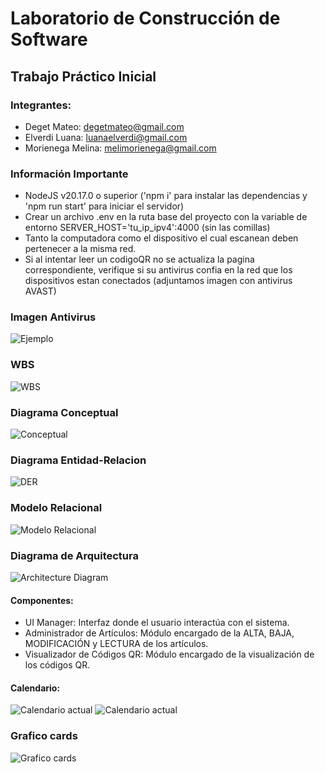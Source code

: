 # Laboratorio de Construcción de Software
## Trabajo Práctico Inicial
### Integrantes:
- Deget Mateo: degetmateo@gmail.com
- Elverdi Luana: luanaelverdi@gmail.com
- Morienega Melina: melimorienega@gmail.com

### Información Importante
 - NodeJS v20.17.0 o superior ('npm i' para instalar las dependencias y 'npm run start' para iniciar el servidor)
 - Crear un archivo .env en la ruta base del proyecto con la variable de entorno SERVER_HOST='tu_ip_ipv4':4000 (sin las comillas)
 - Tanto la computadora como el dispositivo el cual escanean deben pertenecer a la misma red.
 - Si al intentar leer un codigoQR no se actualiza la pagina correspondiente, verifique si su antivirus confia en la red que los dispositivos estan conectados (adjuntamos imagen con antivirus AVAST) 

### Imagen Antivirus

![Ejemplo](https://github.com/luanaelverdi/TPInicialLabo/blob/entregable/assets/Antivirus.PNG)

### WBS

![WBS](https://github.com/luanaelverdi/TPInicialLabo/blob/entregable2/assets/diagrama_wbs.png)
### Diagrama Conceptual

![Conceptual](https://github.com/luanaelverdi/TPInicialLabo/blob/entregable2/assets/diagrama_conceptual.png)

### Diagrama Entidad-Relacion

![DER](https://github.com/luanaelverdi/TPInicialLabo/blob/entregable/assets/diagrama_der.png)

### Modelo Relacional

![Modelo Relacional](https://github.com/luanaelverdi/TPInicialLabo/blob/entregable2/assets/modelo_relacional.png)

### Diagrama de Arquitectura

![Architecture Diagram](https://github.com/luanaelverdi/TPInicialLabo/blob/entregable2/assets/DiagramadeArquitectura.png)


#### Componentes:
 - UI Manager: Interfaz donde el usuario interactúa con el sistema.
 - Administrador de Artículos: Módulo encargado de la ALTA, BAJA, MODIFICACIÓN y LECTURA de los artículos.
 - Visualizador de Códigos QR: Módulo encargado de la visualización de los códigos QR.

 #### Calendario:
 ![Calendario actual](https://github.com/luanaelverdi/TPInicialLabo/blob/entregable2/assets/calendario1.jpeg)
 ![Calendario actual](https://github.com/luanaelverdi/TPInicialLabo/blob/entregable2/assets/calendario2.jpeg)
 
 ### Grafico cards
![Grafico cards](https://github.com/luanaelverdi/TPInicialLabo/blob/entregable2/assets/grafico%20cards.jpeg)